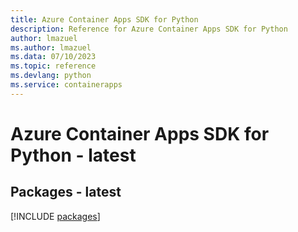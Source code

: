 ```yaml
---
title: Azure Container Apps SDK for Python
description: Reference for Azure Container Apps SDK for Python
author: lmazuel
ms.author: lmazuel
ms.data: 07/10/2023
ms.topic: reference
ms.devlang: python
ms.service: containerapps
---
```

# Azure Container Apps SDK for Python - latest
## Packages - latest
[!INCLUDE [packages](container-apps-index.md)]